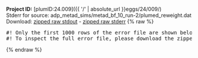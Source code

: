 **Project ID:** [plumID:24.009]({{ '/' | absolute_url }}eggs/24/009/)  
Stderr for source:  adp_metad_sims/metad_bf_10_run-2/plumed_reweight.dat   
Download: [zipped raw stdout](plumed_reweight.dat.plumed.stdout.txt.zip) - [zipped raw stderr](plumed_reweight.dat.plumed.stderr.txt.zip) 
{% raw %}
<pre>
#! Only the first 1000 rows of the error file are shown below
#! To inspect the full error file, please download the zipped raw stderr file above
</pre>
{% endraw %}
